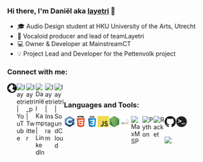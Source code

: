 ### Hi there, I'm Daniël aka [layetri][website] 👋
- 🎓 Audio Design student at HKU University of the Arts, Utrecht
- 🎤 Vocaloid producer and lead of teamLayetri
- 💻 Owner & Developer at MainstreamCT
- 💡 Project Lead and Developer for the Pettenvolk project

### Connect with me:

[<img align="left" alt="layetri.net" width="22px" src="https://raw.githubusercontent.com/iconic/open-iconic/master/svg/globe.svg" />][website]
[<img align="left" alt="layetri | YouTube" width="22px" src="https://cdn.jsdelivr.net/npm/simple-icons@v3/icons/youtube.svg" />][youtube]
[<img align="left" alt="layetri_p | Twitter" width="22px" src="https://cdn.jsdelivr.net/npm/simple-icons@v3/icons/twitter.svg" />][twitter]
[<img align="left" alt="Daniël Kamp | LinkedIn" width="22px" src="https://cdn.jsdelivr.net/npm/simple-icons@v3/icons/linkedin.svg" />][linkedin]
[<img align="left" alt="layetri | Instagram" width="22px" src="https://cdn.jsdelivr.net/npm/simple-icons@v3/icons/instagram.svg" />][instagram]
[<img align="left" alt="layetri | SoundCloud" width="22px" src="https://cdn.jsdelivr.net/npm/simple-icons@v3/icons/soundcloud.svg" />][soundcloud]

<br />

### Languages and Tools:

<img align="left" alt="HTML5" width="26px" src="https://raw.githubusercontent.com/github/explore/80688e429a7d4ef2fca1e82350fe8e3517d3494d/topics/cpp/cpp.png" />
<img align="left" alt="HTML5" width="26px" src="https://raw.githubusercontent.com/github/explore/80688e429a7d4ef2fca1e82350fe8e3517d3494d/topics/html/html.png" />
<img align="left" alt="CSS3" width="26px" src="https://raw.githubusercontent.com/github/explore/80688e429a7d4ef2fca1e82350fe8e3517d3494d/topics/css/css.png" />
<img align="left" alt="JavaScript" width="26px" src="https://raw.githubusercontent.com/github/explore/80688e429a7d4ef2fca1e82350fe8e3517d3494d/topics/javascript/javascript.png" />
<img align="left" alt="Node.js" width="26px" src="https://raw.githubusercontent.com/github/explore/80688e429a7d4ef2fca1e82350fe8e3517d3494d/topics/nodejs/nodejs.png" />
<img align="left" alt="MySQL" width="26px" src="https://raw.githubusercontent.com/github/explore/80688e429a7d4ef2fca1e82350fe8e3517d3494d/topics/mysql/mysql.png" />
<img align="left" alt="MaxMSP" width="26px" src="https://upload.wikimedia.org/wikipedia/commons/9/93/Logo_Max_8_software.jpg" />
<img align="left" alt="Python" width="26px" src="https://upload.wikimedia.org/wikipedia/commons/0/0a/Python.svg" />
<img align="left" alt="Racket" width="26px" src="https://upload.wikimedia.org/wikipedia/commons/e/e5/Racket_logo.png" />
<img align="left" alt="GitHub" width="26px" src="https://raw.githubusercontent.com/github/explore/78df643247d429f6cc873026c0622819ad797942/topics/github/github.png" />
<img align="left" alt="HTML5" width="26px" src="https://raw.githubusercontent.com/github/explore/80688e429a7d4ef2fca1e82350fe8e3517d3494d/topics/terminal/terminal.png" />

<br />
<br />

[website]: https://layetri.net
[twitter]: https://twitter.com/layetri_p
[youtube]: https://youtube.com/user/layetri
[instagram]: https://instagram.com/layetri
[linkedin]: https://linkedin.com/in/dwkamp
[soundcloud]: https://soundcloud.com/layetri

![](https://hit.yhype.me/github/profile?user_id=8854301)
